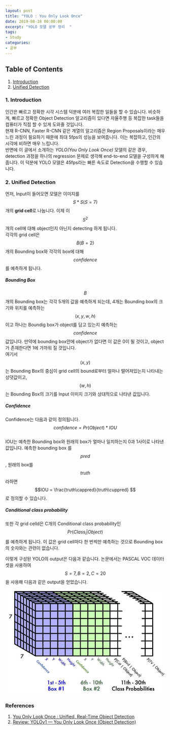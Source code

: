 ```yaml
---
layout: post
title: "YOLO : You Only Look Once"
date: 2019-08-18 00:00:00
excerpt: "YOLO 모델 공부 정리  "  
tags:
- Study
categories:
- 공부
---
```

## Table of Contents 
1. [Introduction](#intro)
2. [Unified Detection](#uni)

### 1. Introduction<a name="intro"></a>
인간은 빠르고 정확한 시각 시스템 덕분에 여러 복잡한 일들을 할 수 있습니다. 비슷하게, 빠르고 정확한 Object Detection 알고리즘이 있다면 자율주행 등 복잡한 task들을 컴퓨터가 직접 할 수 있게 도와줄 것입니다.  
현재 R-CNN, Faster R-CNN 같은 계열의 알고리즘은 Region Proposals이라는 매우 느린 과정이 필요하기 때문에 최대 5fps의 성능을 보여줍니다. 이는 복잡하고, 인간의 시각에 비하면 매우 느립니다.  
반면에 이 글에서 소개하는 *YOLO(You Only Look Once)* 모델의 같은 경우, detection 과정을 하나의 regression 문제로 생각해 end-to-end 모델을 구성하게 해 줍니다. 이 덕분에 YOLO 모델은 45fps라는 빠른 속도로 Detection을 수행할 수 있습니다.
  
### 2. Unified Detection<a name="uni"></a>
먼저, Input이 들어오면 모델은 이미지를 $$ S * S (S=7)$$ 개의 **grid cell**로 나눕니다. 이제 이 $$ S^2 $$ 개의 cell에 대해 object인지 아닌지 detecting 하게 됩니다.  
각각의 grid cell은 $$B (B=2)$$개의 Bounding box와 각각의 box에 대해 $$confidence$$를 예측하게 됩니다.

##### Bounding Box
$$ B $$ 개의 Bounding box는 각각 5개의 값을 예측하게 되는데, 4개는 Bounding box의 크기와 위치를 예측하는 $$(x,y,w,h)$$ 이고 하나는 Boundig box가 object를 담고 있는지 예측하는 $$confidence$$ 값입니다.  만약에 bounding box안에 object가 없다면 이 값은 0이 될 것이고, object가 존재한다면 1에 가까워 질 것입니다.  
여기서 $$(x,y)$$는 Bounding Box의 중심이 grid cell의 bound로부터 얼마나 떨어져있는지 나타내는 상댓값이고, $$(w,h)$$는 Bounding Box의 크기를 Input 이미지 크기와 상대적으로 나타낸 값입니다. 
##### Confidence
Confidence는 다음과 같이 정의됩니다.  
$$ confidence = Pr(Object) * IOU $$  
IOU는 예측한 Bounding box와 원래의 box가 얼마나 일치하는지 0과 1사이로 나타낸 값입니다. 예측한 bounding box 를 $$pred$$, 원래의 box를 $$truth$$라하면 $$IOU = \frac{truth\cappred}{truth\cuppred} $$ 로 정의할 수 있습니다.
##### Conditional class probability
또한 각 grid celld은 C개의 Conditional class probability인 $$Pr(Class_{i}|Object)$$를 예측하게 됩니다. 이 값은 grid cell마다 한 번씩만 예측하는 것으로 Bounding box의 숫자와는 관련이 없습니다.  
  
이렇게 구성된 YOLO의 output은 다음과 같습니다. 논문에서는 PASCAL VOC 데이터셋을 사용하여 $$S=7, B=2, C=20 $$을 사용해 다음과 같은 output을 얻었습니다.

![model](https://github.com/dghg/dghg.github.io/raw/master/_posts/img/1-yolo.PNG) 

### References
1. [You Only Look Once : Unified, Real-Time Object Detection](https://arxiv.org/abs/1506.02640)  
2. [Review: YOLOv1 — You Only Look Once (Object Detection)](https://towardsdatascience.com/yolov1-you-only-look-once-object-detection-e1f3ffec8a89)